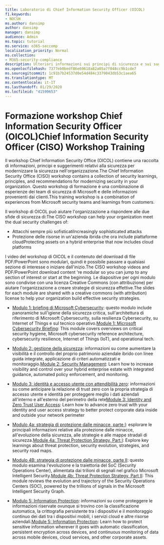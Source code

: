 ```yaml
---
title: Laboratorio di Chief Information Security Officer (OICOL)
f1.keywords:
- NOCSH
ms.author: dansimp
author: dansimp
manager: dansimp
audience: Admin
ms.topic: tutorial
ms.service: o365-seccomp
localization_priority: Normal
ms.collection:
- M365-security-compliance
description: Ulteriori informazioni sui principi di sicurezza e sui suggerimenti per modernizzare la sicurezza nell'organizzazione.
ms.openlocfilehash: 7377eb0bedf86e69618a82a05a7f048cc9b1cde7
ms.sourcegitcommit: 1c91b7b24537d0e54d484c3379043db53c1aea65
ms.translationtype: MT
ms.contentlocale: it-IT
ms.lasthandoff: 01/29/2020
ms.locfileid: "41599653"
---
```

# <a name="chief-information-security-officer-ciso-workshop-training"></a><span data-ttu-id="e250f-103">Formazione workshop Chief Information Security Officer (OICOL)</span><span class="sxs-lookup"><span data-stu-id="e250f-103">Chief Information Security Officer (CISO) Workshop Training</span></span>

<span data-ttu-id="e250f-104">Il workshop Chief Information Security Office (OICOL) contiene una raccolta di informazioni, principi e suggerimenti relativi alla sicurezza per modernizzare la sicurezza nell'organizzazione.</span><span class="sxs-lookup"><span data-stu-id="e250f-104">The Chief Information Security Office (CISO) workshop contains a collection of security learnings, principles, and recommendations for modernizing security in your organization.</span></span> <span data-ttu-id="e250f-105">Questo workshop di formazione è una combinazione di esperienze dei team di sicurezza di Microsoft e delle informazioni provenienti dai clienti.</span><span class="sxs-lookup"><span data-stu-id="e250f-105">This training workshop is a combination of experiences from Microsoft security teams and learnings from customers.</span></span>

<span data-ttu-id="e250f-106">Il workshop di OICOL può aiutare l'organizzazione a rispondere alle due sfide di sicurezza di:</span><span class="sxs-lookup"><span data-stu-id="e250f-106">The CISO workshop can help your organization meet the dual security challenges of:</span></span>

- <span data-ttu-id="e250f-107">Attacchi sempre più sofisticati</span><span class="sxs-lookup"><span data-stu-id="e250f-107">Increasingly sophisticated attacks</span></span>
- <span data-ttu-id="e250f-108">Protezione delle risorse in un'azienda ibrida che ora include piattaforme cloud</span><span class="sxs-lookup"><span data-stu-id="e250f-108">Protecting assets on a hybrid enterprise that now includes cloud platforms</span></span>

<span data-ttu-id="e250f-109">I video del workshop di OICOL e il contenuto del download di file PDF/PowerPoint sono modulari, quindi è possibile passare a qualsiasi sezione di interesse o iniziare dall'inizio.</span><span class="sxs-lookup"><span data-stu-id="e250f-109">The CISO workshop videos and PDF/PowerPoint download content 're modular so you can jump to any section of interest or start at the beginning.</span></span> <span data-ttu-id="e250f-110">Le diapositive per ogni modulo sono condivise con una licenza Creative Commons (con attribuzione) per aiutare l'organizzazione a creare strategie di sicurezza effettive.</span><span class="sxs-lookup"><span data-stu-id="e250f-110">The slides for each module are shared with a creative commons (with attribution) license to help your organization build effective security strategies.</span></span>

- <span data-ttu-id="e250f-111">[Modulo 1: briefing di Microsoft Cybersecurity](ciso-workshop-module-1.md): questo modulo include panoramiche sull'igiene della sicurezza critica, sull'architettura di riferimento di Microsoft Cybersecurity, sulla resilienza Cybersecurity, su Internet of Things e sul tecnico operativo.</span><span class="sxs-lookup"><span data-stu-id="e250f-111">[Module 1: Microsoft Cybersecurity Briefing](ciso-workshop-module-1.md): This module covers overviews on critical security hygiene, Microsoft cybersecurity reference architecture, cybersecurity resilience, Internet of Things (IoT), and operational tech.</span></span>

- <span data-ttu-id="e250f-112">[Modulo 2: gestione della sicurezza](ciso-workshop-module-2.md): informazioni su come aumentare la visibilità e il controllo del proprio patrimonio aziendale ibrido con linee guida integrate, applicazione di criteri automatizzati e monitoraggio.</span><span class="sxs-lookup"><span data-stu-id="e250f-112">[Module 2: Security Management](ciso-workshop-module-2.md): Learn how to increase visibility and control over your hybrid enterprise estate with integrated guidance, automated policy enforcement, and monitoring.</span></span>

- <span data-ttu-id="e250f-113">[Modulo 3: identità e accesso utente con attendibilità zero](ciso-workshop-module-3.md): informazioni su come anticipare la relazione di trust zero con la propria strategia di accesso utente e identità per proteggere meglio i dati aziendali all'interno e all'esterno del perimetro della rete</span><span class="sxs-lookup"><span data-stu-id="e250f-113">[Module 3: Identity and Zero Trust User Access](ciso-workshop-module-3.md): Learn how to advance zero trust with your identity and user access strategy to better protect corporate data inside and outside your network perimeter</span></span>

- <span data-ttu-id="e250f-114">[Modulo 4a: strategia di protezione dalle minacce, parte I](ciso-workshop-module-4a.md): esplorare le principali informazioni relative alla protezione dalle minacce, all'evoluzione della sicurezza, alle strategie e alle mappe stradali di sicurezza.</span><span class="sxs-lookup"><span data-stu-id="e250f-114">[Module 4a: Threat Protection Strategy, Part I](ciso-workshop-module-4a.md): Explore key learnings about threat protection, security evolution, strategies, and security road maps.</span></span>

- <span data-ttu-id="e250f-115">[Modulo 4B: strategia di protezione dalle minacce, parte II](ciso-workshop-module-4b.md): questo modulo esamina l'evoluzione e la traiettoria del SoC (Security Operations Center), alimentata dai trilioni di segnali nel grafico Microsoft Intelligent Security.</span><span class="sxs-lookup"><span data-stu-id="e250f-115">[Module 4b: Threat Protection Strategy, Part II](ciso-workshop-module-4b.md): This module reviews the evolution and trajectory of the Security Operations Centers (SOC), powered by the trillions of signals in the Microsoft Intelligent Security Graph.</span></span>

- <span data-ttu-id="e250f-116">[Modulo 5: Information Protection](ciso-workshop-module-5.md): informazioni su come proteggere le informazioni riservate ovunque si trovino con la classificazione automatica, la crittografia persistente tra i dispositivi e il monitoraggio continuo dei dati tra i dispositivi mobili, i servizi cloud e altre risorse aziendali.</span><span class="sxs-lookup"><span data-stu-id="e250f-116">[Module 5: Information Protection](ciso-workshop-module-5.md): Learn how to protect sensitive information wherever it goes with automatic classification, persistent encryption across devices, and continuous monitoring of data across mobile devices, cloud services, and other corporate assets.</span></span>
